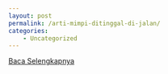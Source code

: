 ```yaml
---
layout: post
permalink: /arti-mimpi-ditinggal-di-jalan/
categories:
    - Uncategorized
---
```


[Baca Selengkapnya](/10)